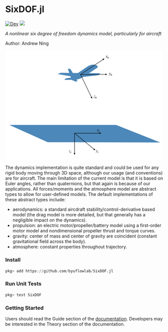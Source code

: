 # SixDOF.jl

<!-- [![Stable](https://img.shields.io/badge/docs-stable-blue.svg)](https://andrewning.github.io/SixDOF.jl/stable) -->
[![Dev](https://img.shields.io/badge/docs-dev-blue.svg)](https://flow.byu.edu/SixDOF.jl/dev)
![](https://github.com/byuflowlab/SixDOF.jl/workflows/Run%20tests/badge.svg)

*A nonlinear six degree of freedom dynamics model, particularly for aircraft*

Author: Andrew Ning

<img src="docs/src/cs.png" width="500">

The dynamics implementation is quite standard and could be used for any rigid body moving through 3D space, although our usage (and conventions) are for aircraft.  The main limitation of the current model is that it is based on Euler angles, rather than quaternions, but that again is because of our applications.  All forces/moments and the atmosphere model are abstract types to allow for user-defined models.  The default implementations of these abstract types include:
- aerodynamics: a standard aircdraft stability/control-derivative based model (the drag model is more detailed, but that generally has a negligible impact on the dynamics).
- propulsion: an electric motor/propeller/battery model using a first-order motor model and nondimensional propeller thrust and torque curves.
- gravity: center of mass and center of gravity are coincident (constant gravitational field across the body).
- atmosphere: constant properties throughout trajectory.

### Install

```julia
pkg> add https://github.com/byuflowlab/SixDOF.jl
```

### Run Unit Tests

```julia
pkg> test SixDOF
```

### Getting Started

Users should read the Guide section of the [documentation](https://flow.byu.edu/SixDOF.jl).  Developers may be interested in the Theory section of the documentation.
